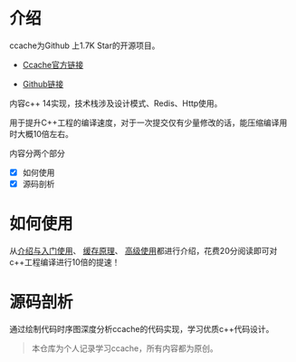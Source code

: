 # 介绍
ccache为Github 上1.7K Star的开源项目。

* [Ccache官方链接](https://ccache.dev/)

* [Github链接](https://github.com/ccache/ccache/)

内容c++ 14实现，技术栈涉及设计模式、Redis、Http使用。

用于提升C++工程的编译速度，对于一次提交仅有少量修改的话，能压缩编译用时大概10倍左右。

内容分两个部分
- [x] 如何使用
- [x] 源码剖析
  
# 如何使用
  
从[介绍与入门使用](./usage/01-ccache快速使用.md)、
    [缓存原理](./usage/02-ccache原理介绍.md)、
    [高级使用](./usage/03-ccache的进阶使用.md)都进行介绍，花费20分阅读即可对c++工程编译进行10倍的提速！
# 源码剖析
  
通过绘制代码时序图深度分析ccache的代码实现，学习优质c++代码设计。

> 本仓库为个人记录学习ccache，所有内容都为原创。
